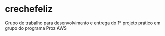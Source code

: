 # crechefeliz
Grupo de trabalho para desenvolvimento e entrega do 1º projeto prático em grupo do programa Proz AWS
